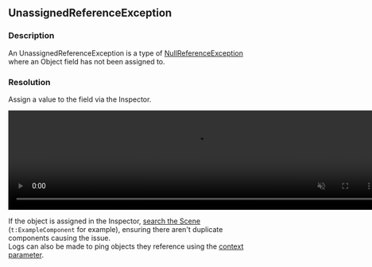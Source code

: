 ## UnassignedReferenceException
### Description
An UnassignedReferenceException is a type of [NullReferenceException](NullReferenceException.md) where an Object field has not been assigned to.  

### Resolution
Assign a value to the field via the Inspector.  

<video width="750" height="200" autoplay loop muted><source type="video/webm" src="https://unity.huh.how/Video/inspector-references.webm"></video>

If the object is assigned in the Inspector, [search the Scene](../../../Interface/Scene%20View/Searching.md) (`t:ExampleComponent` for example), ensuring there aren't duplicate components causing the issue.  
Logs can also be made to ping objects they reference using the [context parameter](../../Debugging/Logging/How-to.md).